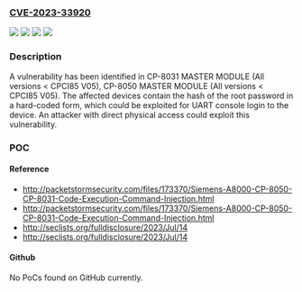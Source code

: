 ### [CVE-2023-33920](https://cve.mitre.org/cgi-bin/cvename.cgi?name=CVE-2023-33920)
![](https://img.shields.io/static/v1?label=Product&message=CP-8031%20MASTER%20MODULE&color=blue)
![](https://img.shields.io/static/v1?label=Product&message=CP-8050%20MASTER%20MODULE&color=blue)
![](https://img.shields.io/static/v1?label=Version&message=%3D%20All%20versions%20%3C%20CPCI85%20V05%20&color=brighgreen)
![](https://img.shields.io/static/v1?label=Vulnerability&message=CWE-798%3A%20Use%20of%20Hard-coded%20Credentials&color=brighgreen)

### Description

A vulnerability has been identified in CP-8031 MASTER MODULE (All versions < CPCI85 V05), CP-8050 MASTER MODULE (All versions < CPCI85 V05). The affected devices contain the hash of the root password in a hard-coded form, which could be exploited for UART console login to the device. An attacker with direct physical access could exploit this vulnerability.

### POC

#### Reference
- http://packetstormsecurity.com/files/173370/Siemens-A8000-CP-8050-CP-8031-Code-Execution-Command-Injection.html
- http://packetstormsecurity.com/files/173370/Siemens-A8000-CP-8050-CP-8031-Code-Execution-Command-Injection.html
- http://seclists.org/fulldisclosure/2023/Jul/14
- http://seclists.org/fulldisclosure/2023/Jul/14

#### Github
No PoCs found on GitHub currently.

